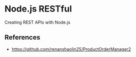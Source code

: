# Node.js RESTful

Creating REST APIs with Node.js

## References

- https://github.com/renanshaolin25/ProductOrderManager2